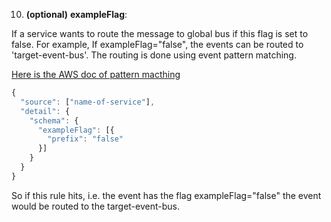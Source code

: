 10. **(optional)** **exampleFlag**:

If a service wants to route the message to global bus if this flag is set to false. 
For example, If exampleFlag="false", the events can be routed to 'target-event-bus'. The routing is done using event pattern matching. 

[Here is the AWS doc of pattern macthing](https://docs.aws.amazon.com/eventbridge/latest/userguide/eb-event-patterns-content-based-filtering.html)


```javascript
{
  "source": ["name-of-service"],
  "detail": {
    "schema": {
      "exampleFlag": [{
        "prefix": "false"
      }]
    }
  }
}

```
So if this rule hits, i.e. the event has the flag exampleFlag="false" the event would be routed to the target-event-bus.
